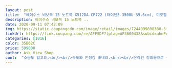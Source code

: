 ```yaml
---
layout: post 
title:  "에이수스 비보북 15 노트북 X512DA-CP722 (라이젠5-3500U 39.6cm), 미포함, NVMe 512GB, 8GB" 
description: 에이수스 비보북 15 노트북 ..
date: 2020-09-11 07:42:09 
img: https://static.coupangcdn.com/image/retail/images/7244099898380-3ffb47a9-e743-40f6-a0d8-b2740a5944b5.jpg 
linkUrl: https://link.coupang.com/re/AFFSDP?lptag=AF3600438&subid=ahnPublicAsk&pageKey=1793022358&itemId=3050816926&vendorItemId=71038827529&traceid=V0-113-dfe50170d0aa33c8 
categories: [1016] 
color: 35B62C 
price: 599000 
author: Ask View Shop 
cont:  "소믐도 없고요.<br/><br/>속도와 안정감 좋네요.<br/><br/>온라인 강의용으로 구입했는데 가격 대비 대단히 만족합니다.<br/><br/>초딩 학교 화상수업땜에 구매.<br/> 괜찮은거 같아요<br/>키보드 터치감 좋고요.<br/><br/>할인해서가격좋고 윈도우랑드라이브설치방금끝냄사이즈좋고다좋아<br/>" 
---
```

